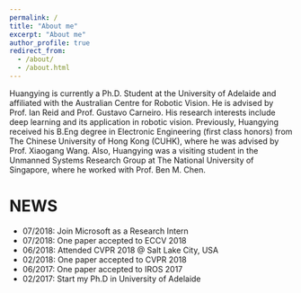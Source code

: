 ```yaml
---
permalink: /
title: "About me"
excerpt: "About me"
author_profile: true
redirect_from: 
  - /about/
  - /about.html
---
```


Huangying is currently a Ph.D. Student at the University of Adelaide and affiliated with the Australian Centre for Robotic Vision. He is advised by Prof. Ian Reid and Prof. Gustavo Carneiro. His research interests include deep learning and its application in robotic vision. Previously, Huangying received his B.Eng degree in Electronic Engineering (first class honors) from The Chinese University of Hong Kong (CUHK), where he was advised by Prof. Xiaogang Wang. Also, Huangying was a visiting student in the Unmanned Systems Research Group at The National University of Singapore, where he worked with Prof. Ben M. Chen.

NEWS
======

* 07/2018: Join Microsoft as a Research Intern
* 07/2018: One paper accepted to ECCV 2018
* 06/2018: Attended CVPR 2018 @ Salt Lake City, USA
* 02/2018: One paper accepted to CVPR 2018
* 06/2017: One paper accepted to IROS 2017
* 02/2017: Start my Ph.D in University of Adelaide



